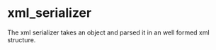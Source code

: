xml_serializer
==============

The xml serializer takes an object and parsed it in an well formed xml structure.
